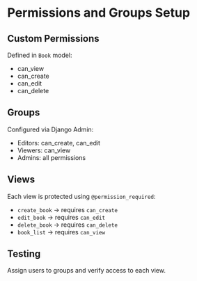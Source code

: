 # Permissions and Groups Setup

## Custom Permissions
Defined in `Book` model:
- can_view
- can_create
- can_edit
- can_delete

## Groups
Configured via Django Admin:
- Editors: can_create, can_edit
- Viewers: can_view
- Admins: all permissions

## Views
Each view is protected using `@permission_required`:
- `create_book` → requires `can_create`
- `edit_book` → requires `can_edit`
- `delete_book` → requires `can_delete`
- `book_list` → requires `can_view`

## Testing
Assign users to groups and verify access to each view.
